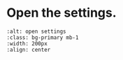 # Open the settings. 


```{image} open-settings.png
:alt: open settings
:class: bg-primary mb-1
:width: 200px
:align: center
```





